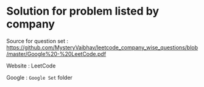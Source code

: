 # Solution for problem listed by company

Source for question set : https://github.com/MysteryVaibhav/leetcode_company_wise_questions/blob/master/Google%20-%20LeetCode.pdf

Website : LeetCode

Google : `Google Set` folder
